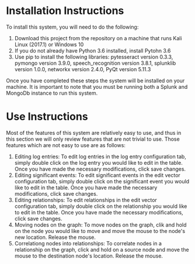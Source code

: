 # Installation Instructions
To install this system, you will need to do the following:

1. Download this project from the repository on a machine that runs Kali Linux (2017.1) or Windows 10
2. If you do not already have Python 3.6 installed, install Pytohn 3.6
3. Use pip to install the following libraries: pytesseract version 0.3.3, pymongo version 3.9.0, speech_recognition version 3.8.1, splunklib version 1.0.0, networkx version 2.4.0, PyQt version 5.11.3

Once you have completed these steps the system will be installed on your machine. It is important to note that you must be running both a Splunk and MongoDb instance to run this system.

# Use Instructions
Most of the features of this system are relatively easy to use, and thus in this section we will only review features that are not trivial to use. Those features which are not easy to use are as follows:

1. Editing log entries: To edit log entries in the log entry configuration tab, simply double click on the log entry you would like to edit in the table. Once you have made the necessary modifications, click save changes.
2. Editing significant events: To edit significant events in the edit vector configuration tab, simply double click on the significant event you would like to edit in the table. Once you have made the necessary modifications, click save changes.
3. Editing relationships: To edit relationships in the edit vector configuration tab, simply double click on the relationship you would like to edit in the table. Once you have made the necessary modifications, click save changes.
4. Moving nodes on the graph: To move nodes on the graph, clik and hold on the node you would like to move and move the mouse to the node's new location. Release the mouse.
5. Correlationg nodes into relationships: To correlate nodes in a relationship on the graph, click and hold on a source node and move the mouse to the destination node's location. Release the mouse.
